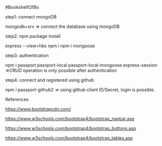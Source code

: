#BookshelfOfBo


step1: connect mongoDB

mongodb+srv => connect the database using mongoDB

step2: npm package install

express --view=hbs npm i npm i mongoose

step3: authentication

npm i passport passport-local passport-local-mongoose express-session =>CRUD operation is only possible after authentication

step4: connect and registered using github

npm i passport-github2 => using github client ID/Secret, login is possible.

References

https://www.bootstrapcdn.com/

https://www.w3schools.com/bootstrap4/bootstrap_navbar.asp

https://www.w3schools.com/bootstrap4/bootstrap_buttons.asp

https://www.w3schools.com/bootstrap4/bootstrap_tables.asp
